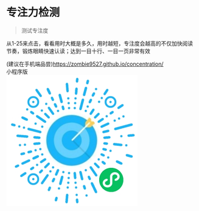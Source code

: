 # 专注力检测

> 测试专注度

从1-25来点击，看看用时大概是多久，用时越短，专注度会越高的不仅加快阅读节奏，锻炼眼睛快速认读；达到一目十行、一目一页非常有效


(建议在手机端品尝)https://zombie9527.github.io/concentration/  
小程序版  
![小程序版](images/gh_11b0e1edc351_344.jpg)
